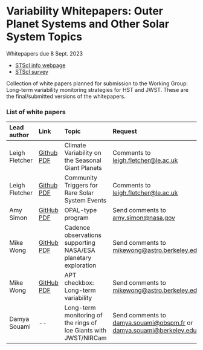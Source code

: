 # Variability Whitepapers: Outer Planet Systems and Other Solar System Topics
Whitepapers due 8 Sept. 2023
* [STScI info webpage](https://outerspace.stsci.edu/display/HPR/Long-term+variability+monitoring+strategies+for+HST+and+JWST)
* [STScI survey](https://docs.google.com/forms/d/e/1FAIpQLSfFCd4vY4QP0mOkACwScC-CHawrUPBDIXr8PGbOeAWZvsrlPQ/viewform)

Collection of white papers planned for submission to the Working Group: Long-term variability monitoring strategies for HST and JWST. These are the final/submitted versions of the whitepapers.



### List of white papers

| Lead author | Link | Topic | Request |
| :---         |     :---     | :--- | :--- |
| Leigh Fletcher   |   [Github PDF](https://github.com/JWSTGiantPlanets/variability-whitepapers/blob/main/JWSTLongTermWP_seasonalgiants.pdf)   | Climate Variability on the Seasonal Giant Planets    | Comments to leigh.fletcher@le.ac.uk |
| Leigh Fletcher     | [Github PDF](https://github.com/JWSTGiantPlanets/variability-whitepapers/blob/main/JWSTLongTermWP_rareevents.pdf)       | Community Triggers for Rare Solar System Events  | Comments to leigh.fletcher@le.ac.uk |
| Amy Simon | [GitHub PDF](simon-JWST_final.pdf) | OPAL-type program | Send comments to amy.simon@nasa.gov |
| Mike Wong | [GitHub PDF](wong_NASAmissions_SUBMITTED.pdf) | Cadence observations supporting NASA/ESA planetary exploration | Send comments to mikewong@astro.berkeley.edu |
| Mike Wong | [GitHub PDF](wong_APT_SUBMITTED.pdf) | APT checkbox: Long-term variability | Send comments to mikewong@astro.berkeley.edu |
| Damya Souami | -- | Long-term monitoring of the rings of Ice Giants with JWST/NIRCam | Send comments to damya.souami@obspm.fr or damya.souami@berkeley.edu |



